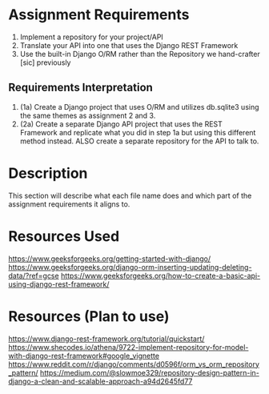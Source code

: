 # Assignment Requirements

1. Implement a repository for your project/API
2. Translate your API into one that uses the Django REST Framework
3. Use the built-in Django O/RM rather than the Repository we hand-crafter [sic] previously

## Requirements Interpretation
1. (1a) Create a Django project that uses O/RM and utilizes db.sqlite3 using the same themes as assignment 2 and 3.
2. (2a) Create a separate Django API project that uses the REST Framework and replicate what you did in step 1a but using this different method instead. ALSO create a separate repository for the API to talk to.

# Description
This section will describe what each file name does and which part of the assignment requirements it aligns to.

# Resources Used
<https://www.geeksforgeeks.org/getting-started-with-django/>
<https://www.geeksforgeeks.org/django-orm-inserting-updating-deleting-data/?ref=gcse>
<https://www.geeksforgeeks.org/how-to-create-a-basic-api-using-django-rest-framework/>

# Resources (Plan to use)
<https://www.django-rest-framework.org/tutorial/quickstart/>
<https://www.shecodes.io/athena/9722-implement-repository-for-model-with-django-rest-framework#google_vignette>
<https://www.reddit.com/r/django/comments/d0596f/orm_vs_orm_repository_pattern/>
<https://medium.com/@slowmoe329/repository-design-pattern-in-django-a-clean-and-scalable-approach-a94d2645fd77>